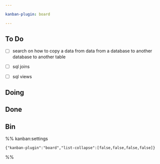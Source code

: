 ```yaml
---

kanban-plugin: board

---
```


## To Do

- [ ] search on how to copy a data from data from a database to another database to another table
- [ ] sql joins
- [ ] sql views


## Doing



## Done



## Bin





%% kanban:settings
```
{"kanban-plugin":"board","list-collapse":[false,false,false,false]}
```
%%